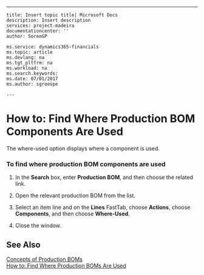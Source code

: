 ---
    title: Insert topic title| Microsoft Docs
    description: Insert description
    services: project-madeira
    documentationcenter: ''
    author: SorenGP

    ms.service: dynamics365-financials
    ms.topic: article
    ms.devlang: na
    ms.tgt_pltfrm: na
    ms.workload: na
    ms.search.keywords:
    ms.date: 07/01/2017
    ms.author: sgroespe

    ---
# How to: Find Where Production BOM Components Are Used
The where-used option displays where a component is used.  
  
### To find where production BOM components are used  
  
1.  In the **Search** box, enter **Production BOM**, and then choose the related link.  
  
2.  Open the relevant production BOM from the list.  
  
3.  Select an item line and on the **Lines** FastTab, choose **Actions**, choose **Components**, and then choose **Where-Used**.  
  
4.  Close the window.  
  
## See Also  
 [Concepts of Production BOMs](../DesignAndEngineering/concepts-of-production-boms.md)   
 [How to: Find Where Production BOMs Are Used](../DesignAndEngineering/how-to-find-where-production-boms-are-used.md)
